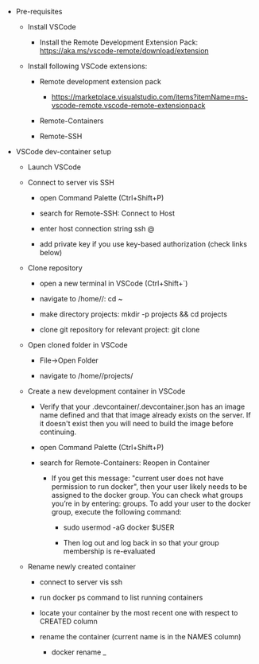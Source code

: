 * Pre-requisites

    * Install VSCode

      * Install the Remote Development Extension Pack: https://aka.ms/vscode-remote/download/extension

    * Install following VSCode extensions:

        * Remote development extension pack

            * https://marketplace.visualstudio.com/items?itemName=ms-vscode-remote.vscode-remote-extensionpack

        * Remote-Containers

        * Remote-SSH

* VSCode dev-container setup

    * Launch VSCode

    * Connect to server vis SSH

        * open Command Palette (Ctrl+Shift+P)

        * search for Remote-SSH: Connect to Host

        * enter host connection string ssh <user name>@<server address>

        * add private key if you use key-based authorization (check links below)

    * Clone repository

        * open a new terminal in VSCode (Ctrl+Shift+`)

        * navigate to /home/<user name>/:
        cd ~

        * make directory projects:
        mkdir -p projects && cd projects

        * clone git repository for relevant project:
        git clone <uri of your git project on Github>

    * Open cloned folder in VSCode

        * File->Open Folder

        * navigate to /home/<user name>/projects/<project name>

    * Create a new development container in VSCode
        * Verify that your .devcontainer/.devcontainer.json has an image name defined and that that image already exists on the server. If it doesn't exist then you will need to build the image before continuing.

        * open Command Palette (Ctrl+Shift+P)

        * search for Remote-Containers: Reopen in Container

            * If you get this message: "current user does not have permission to run docker", then your user likely needs to be assigned to the docker group. You can check what groups you’re in by entering: groups. To add your user to the docker group, execute the following command:

                * sudo usermod -aG docker $USER

                * Then log out and log back in so that your group membership is re-evaluated

    * Rename newly created container

        * connect to server vis ssh

        * run docker ps command to list running containers

        * locate your container by the most recent one with respect to CREATED column

        * rename the container (current name is in the NAMES column)
          * docker rename <current name> <project name>_<user nickname>
